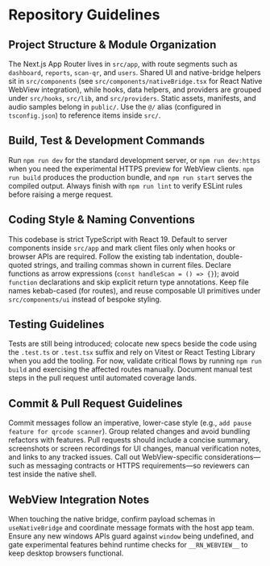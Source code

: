 # Repository Guidelines

## Project Structure & Module Organization

The Next.js App Router lives in `src/app`, with route segments such as `dashboard`, `reports`, `scan-qr`, and `users`. Shared UI and native-bridge helpers sit in `src/components` (see `src/components/nativeBridge.tsx` for React Native WebView integration), while hooks, data helpers, and providers are grouped under `src/hooks`, `src/lib`, and `src/providers`. Static assets, manifests, and audio samples belong in `public/`. Use the `@/` alias (configured in `tsconfig.json`) to reference items inside `src/`.

## Build, Test & Development Commands

Run `npm run dev` for the standard development server, or `npm run dev:https` when you need the experimental HTTPS preview for WebView clients. `npm run build` produces the production bundle, and `npm run start` serves the compiled output. Always finish with `npm run lint` to verify ESLint rules before raising a merge request.

## Coding Style & Naming Conventions

This codebase is strict TypeScript with React 19. Default to server components inside `src/app` and mark client files only when hooks or browser APIs are required. Follow the existing tab indentation, double-quoted strings, and trailing commas shown in current files. Declare functions as arrow expressions (`const handleScan = () => {}`); avoid `function` declarations and skip explicit return type annotations. Keep file names kebab-cased (for routes), and reuse composable UI primitives under `src/components/ui` instead of bespoke styling.

## Testing Guidelines

Tests are still being introduced; colocate new specs beside the code using the `.test.ts` or `.test.tsx` suffix and rely on Vitest or React Testing Library when you add the tooling. For now, validate critical flows by running `npm run build` and exercising the affected routes manually. Document manual test steps in the pull request until automated coverage lands.

## Commit & Pull Request Guidelines

Commit messages follow an imperative, lower-case style (e.g., `add pause feature for qrcode scanner`). Group related changes and avoid bundling refactors with features. Pull requests should include a concise summary, screenshots or screen recordings for UI changes, manual verification notes, and links to any tracked issues. Call out WebView-specific considerations—such as messaging contracts or HTTPS requirements—so reviewers can test inside the native shell.

## WebView Integration Notes

When touching the native bridge, confirm payload schemas in `useNativeBridge` and coordinate message formats with the host app team. Ensure any new windows APIs guard against `window` being undefined, and gate experimental features behind runtime checks for `__RN_WEBVIEW__` to keep desktop browsers functional.
